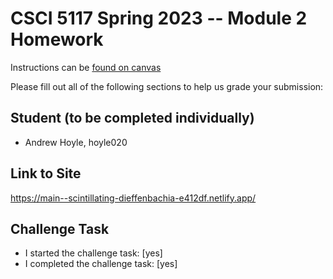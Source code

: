 # CSCI 5117 Spring 2023 -- Module 2 Homework


Instructions can be [found on canvas](https://canvas.umn.edu/courses/355584/pages/homework-2)

Please fill out all of the following sections to help us grade your submission:

## Student (to be completed individually)

* Andrew Hoyle, hoyle020

## Link to Site

https://main--scintillating-dieffenbachia-e412df.netlify.app/

## Challenge Task

* I started the challenge task: [yes]
* I completed the challenge task: [yes]

